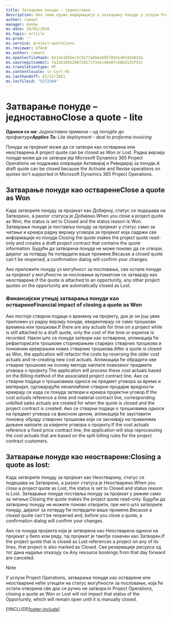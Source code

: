 ```yaml
---
title: Затварање понуде – једноставно
description: Ова тема пружа информације о затварању понуде у услузи Project Operations.
author: rumant
manager: Annbe
ms.date: 10/01/2020
ms.topic: article
ms.prod: ''
ms.service: project-operations
ms.reviewer: kfend
ms.author: rumant
ms.openlocfilehash: 6214e1b5bec5c9173a6b6e69578de14654da633e
ms.sourcegitcommit: fa32b1893286f20271fa4ec4be8fc68bd135f53c
ms.translationtype: HT
ms.contentlocale: sr-Cyrl-RS
ms.lasthandoff: 02/15/2021
ms.locfileid: "5272304"
---
```

# <a name="close-a-quote---lite"></a><span data-ttu-id="66545-103">Затварање понуде – једноставно</span><span class="sxs-lookup"><span data-stu-id="66545-103">Close a quote - lite</span></span>

<span data-ttu-id="66545-104">_**Односи се на:** Једноставна примена – од погодбе до профактуре_</span><span class="sxs-lookup"><span data-stu-id="66545-104">_**Applies To:** Lite deployment - deal to proforma invoicing_</span></span>

<span data-ttu-id="66545-105">Понуда за пројекат може да се затвори као остварена или неостварена.</span><span class="sxs-lookup"><span data-stu-id="66545-105">A project quote can be closed as Won or Lost.</span></span> <span data-ttu-id="66545-106">Радна верзија понуде може да се затвори јер Microsoft Dynamics 365 Project Operations не подржава операције Активирај и Ревидирај за понуде.</span><span class="sxs-lookup"><span data-stu-id="66545-106">A draft quote can be closed because the Activate and Revise operations on quotes isn't supported in Microsoft Dynamics 365 Project Operations.</span></span>

## <a name="close-a-quote-as-won"></a><span data-ttu-id="66545-107">Затварање понуде као остварене</span><span class="sxs-lookup"><span data-stu-id="66545-107">Close a quote as Won</span></span>

<span data-ttu-id="66545-108">Када затворите понуду за пројекат као Добијену, статус се подешава на Затворено, а разлог статуса је Добијено.</span><span class="sxs-lookup"><span data-stu-id="66545-108">When you close a project quote as Won, the status is set to Closed and the status reason is Won.</span></span> <span data-ttu-id="66545-109">Затварање понуде је поставља понуду за пројекат у статус само за читање и креира радну верзију уговора за пројекат која садржи све информације из понуде.</span><span class="sxs-lookup"><span data-stu-id="66545-109">Closing the quote makes the project quote read-only and creates a draft project contract that contains the quote information.</span></span> <span data-ttu-id="66545-110">Будући да затворена понуда не може поново да се отвори, дијалог за потврду ће потврдити ваше промене.</span><span class="sxs-lookup"><span data-stu-id="66545-110">Because a closed quote can't be reopened, a confirmation dialog will confirm your changes.</span></span>

<span data-ttu-id="66545-111">Ако приложите понуду уз могућност за пословање, све остале понуде за пројекат у могућности за пословање аутоматски се затварају као неостварене.</span><span class="sxs-lookup"><span data-stu-id="66545-111">If the quote is attached to an opportunity, any other project quotes on the opportunity are automatically closed as Lost.</span></span>

### <a name="financial-impact-of-closing-a-quote-as-won"></a><span data-ttu-id="66545-112">Финансијски утицај затварања понуде као остварене</span><span class="sxs-lookup"><span data-stu-id="66545-112">Financial impact of closing a quote as Won</span></span>

<span data-ttu-id="66545-113">Ако постоје стварни подаци о времену на пројекту, док је он још увек приложен уз радну верзију понуде, евидентирају се само трошкови времена или трошкови.</span><span class="sxs-lookup"><span data-stu-id="66545-113">If there are any actuals for time on a project while is still attached to a draft quote, only the cost of the time or expense is recorded.</span></span> <span data-ttu-id="66545-114">Након што се понуда затвори као остварена, апликација ће рефакторисати трошкове сторнирањем старијих стварних трошкова и поновним креирањем нових стварних трошкова.</span><span class="sxs-lookup"><span data-stu-id="66545-114">After a quote is closed as Won, the application will refactor the costs by reversing the older cost actuals and re-creating new cost actuals.</span></span> <span data-ttu-id="66545-115">Апликација ће обрадити ове стварне трошкове на основу методе наплате повезаног предмета уговора о пројекту.</span><span class="sxs-lookup"><span data-stu-id="66545-115">The application will process these cost actuals based on the Billing method of the associated project contract line.</span></span> <span data-ttu-id="66545-116">Ако се стварни подаци о трошковима односе на предмет уговора за време и материјал, одговарајуће ненаплаћене стварне продајне вредности креирају се када се понуда затвори и креира пројектни уговор.</span><span class="sxs-lookup"><span data-stu-id="66545-116">If the cost actuals reference a time and material contract line, corresponding unbilled sales actuals are created for when the quote is closed and the project contract is created.</span></span> <span data-ttu-id="66545-117">Ако се стварни подаци о трошковима односе на предмет уговора са фиксном ценом, апликација ће зауставити поновну обраду стварних трошкова који се заснивају на правилима дељене наплате за клијенте уговора о пројекту.</span><span class="sxs-lookup"><span data-stu-id="66545-117">If the cost actuals reference a fixed price contract line, the application will stop reprocessing the cost actuals that are based on the split billing rules for the project contract customers.</span></span>

## <a name="closing-a-quote-as-lost"></a><span data-ttu-id="66545-118">Затварање понуде као неостварене:</span><span class="sxs-lookup"><span data-stu-id="66545-118">Closing a quote as lost:</span></span>

<span data-ttu-id="66545-119">Када затворите понуду за пројекат као Неостварену, статус се подешава на Затворено, а разлог статуса је Неостварено.</span><span class="sxs-lookup"><span data-stu-id="66545-119">When you close a project quote as Lost, the status is set to Closed and status reason is Lost.</span></span> <span data-ttu-id="66545-120">Затварање понуде поставља понуду за пројекат у режим само за читање.</span><span class="sxs-lookup"><span data-stu-id="66545-120">Closing the quote makes the project quote read-only.</span></span> <span data-ttu-id="66545-121">Будући да затворену понуду не можете поново отворити, пре него што затворите понуду, дијалог за потврду ће потврдити ваше промене.</span><span class="sxs-lookup"><span data-stu-id="66545-121">Because a closed quote can't be reopened and, before you close a quote, a confirmation dialog will confirm your changes.</span></span>

<span data-ttu-id="66545-122">Ако се понуда пројекта која је затворена као Неостварена односи на пројекат у било ком реду, тај пројекат је такође означен као Затворен.</span><span class="sxs-lookup"><span data-stu-id="66545-122">If the project quote that is closed as Lost references a project on any of its lines, that project is also marked as Closed.</span></span> <span data-ttu-id="66545-123">Све резервације ресурса од тог дана надаље отказују се.</span><span class="sxs-lookup"><span data-stu-id="66545-123">Any resource bookings from that day forward are canceled.</span></span>

> [!NOTE]
> <span data-ttu-id="66545-124">У услузи Project Operations, затварање понуде као остварене или неостварене неће утицати на статус могућности за пословање, која ће остати отворена све док се ручно не затвори.</span><span class="sxs-lookup"><span data-stu-id="66545-124">In Project Operations, closing a quote as Won or Lost will not impact that status of the Opportunity, which will remain open until it is manually closed.</span></span>


[!INCLUDE[footer-include](../../includes/footer-banner.md)]